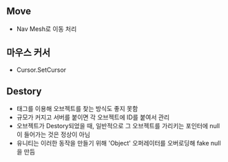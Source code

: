 ## Move

- Nav Mesh로 이동 처리

## 마우스 커서

- Cursor.SetCursor

## Destory

- 태그를 이용해 오브젝트를 찾는 방식도 좋지 못함
- 규모가 커지고 서버를 붙이면 각 오브젝트에 ID를 붙여서 관리
- 오브젝트가 Destory되었을 때, 일반적으로 그 오브젝트를 가리키는 포인터에 null이 들어가는 것은 정상이 아님
- 유니티는 이러한 동작을 만들기 위해 'Object' 오퍼레이터를 오버로딩해 fake null을 만듬